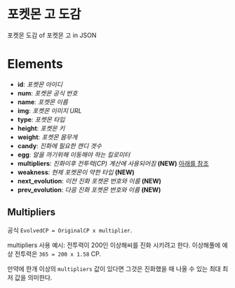 # 포켓몬 고 도감
포켓몬 도감 of 포켓몬 고 in JSON

# Elements
*   **id**: *포켓몬 아이디*
*   **num**: *포켓몬 공식 번호*
*   **name**: *포켓몬 이름*
*   **img**: *포켓몬 이미지 URL*
*   **type**: *포켓몬 타입*
*   **height**: *포켓몬 키*
*   **weight**: *포켓몬 몸무게*
*   **candy**: *진화에 필요한 캔디 겟수*
*   **egg**: *알을 까기위해 이동해야 하는 킬로미터*
*   **multipliers**: *진화이후 전투력(CP) 계산에 사용되어짐* **(NEW)**  [아래를 참조](#multipliers)
*   **weakness**: *현제 포켓몬이 약한 타입* **(NEW)**
*   **next_evolution**: *이전 진화 포켓몬 번호와 이름* **(NEW)**
*   **prev_evolution**: *다음 진화 포켓몬 번호와 이름* **(NEW)**

## Multipliers

공식 `EvolvedCP = OriginalCP x multiplier`.

multipliers 사용 예시:
전투력이 200인 이상해씨를 진화 시키려고 한다. 이상해풀에 예상 전투력은 `365 = 200 x 1.58` CP.

만약에 한개 이상의 `multipliers` 값이 있다면 그것은 진화했을 때 나올 수 있는 최대 최저 값을 의미한다.
